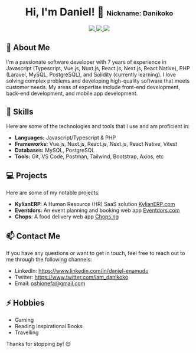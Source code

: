 <h1 align="center">
    Hi, I'm Daniel! 👋
    <small>
        <font size="4">Nickname: Danikoko</font>
    </small>
</h1>
<p align="center">
  <a href="https://www.linkedin.com/in/daniel-enamudu">
    <img src="https://img.shields.io/badge/-LinkedIn-blue?style=flat&logo=Linkedin&logoColor=white">
  </a>
  <a href="https://twitter.com/iam_danikoko">
    <img src="https://img.shields.io/badge/-Twitter-1DA1F2?style=flat&logo=Twitter&logoColor=white">
  </a>
  <a href="https://danikoko.github.io">
    <img src="https://img.shields.io/badge/-Website-green?style=flat">
  </a>
</p>

## 🚀 About Me

I'm a passionate software developer with 7 years of experience in Javascript (Typescript, Vue.js, Nuxt.js, React.js, Next.js, React Native), PHP (Laravel, MySQL, PostgreSQL), and Solidity (currently learning). I love solving complex problems and developing high-quality software that meets customer needs. My areas of expertise include front-end development, back-end development, and mobile app development.

## 🔧 Skills

Here are some of the technologies and tools that I use and am proficient in:

- **Languages:** Javascript/Typescript & PHP
- **Frameworks:** Vue.js, Nuxt.js, React.js, Next.js, React Native, Vitest
- **Databases:** MySQL, PostgreSQL
- **Tools:** Git, VS Code, Postman, Tailwind, Bootstrap, Axios, etc

## 💻 Projects

Here are some of my notable projects:

- **KylianERP**: A Human Resource (HR) SaaS solution <a href="https://kylianerp.com">KylianERP.com</a>
- **Eventdors**: An event planning and booking web app <a href="https://eventdors.com">Eventdors.com</a>
- **Chops**: A food delivery web app <a href="https://chops.ng">Chops.ng</a>

## 📫 Contact Me

If you have any questions or want to get in touch, feel free to reach out to me through the following channels:

- LinkedIn: <a href="https://www.linkedin.com/in/daniel-enamudu">https://www.linkedin.com/in/daniel-enamudu</a>
- Twitter: <a href="https://www.twitter.com/iam_danikoko">https://www.twitter.com/iam_danikoko</a>
- Email: <a href="mailto:oshionefa@gmail.com">oshionefa@gmail.com</a>

## ⚡ Hobbies

- Gaming
- Reading Inspirational Books
- Travelling

Thanks for stopping by! 😊
